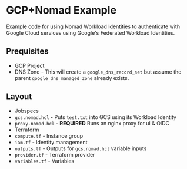 # GCP+Nomad Example

Example code for using Nomad Workload Identities to authenticate with Google
Cloud services using Google's Federated Workload Identities.

## Prequisites

- GCP Project
- DNS Zone - This will create a `google_dns_record_set` but assume the
  parent `google_dns_managed_zone` already exists.

## Layout

- Jobspecs
 - `gcs.nomad.hcl` - Puts `test.txt` into GCS using its Workload Identity
 - `proxy.nomad.hcl` - **REQUIRED** Runs an nginx proxy for ui & OIDC
- Terraform
 - `compute.tf` - Instance group
 - `iam.tf` - Identity management
 - `outputs.tf` - Outputs for `gcs.nomad.hcl` variable inputs
 - `provider.tf` - Terraform provider
 - `variables.tf` - Variables
